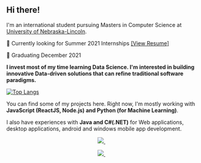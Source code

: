 ## Hi there! 

I'm an international student pursuing Masters in Computer Science at <a href="https://www.unl.edu/">University of Nebraska-Lincoln</a>.

:triangular_flag_on_post: Currently looking for Summer 2021 Internships <a href="https://rojinadeuja.github.io/docs/deuja_rojina_resume.pdf">[View Resume]</a>

:triangular_flag_on_post: Graduating December 2021

**I invest most of my time learning Data Science. I'm interested in building innovative Data-driven solutions that can refine traditional software paradigms.**

[![Top Langs](https://github-readme-stats.vercel.app/api/top-langs/?username=rojinadeuja&hide=jupyter%20notebook&layout=compact&langs_count=7)](https://github.com/anuraghazra/github-readme-stats)

You can find some of my projects here. Right now, I'm mostly working with **JavaScript (ReactJS, Node.js) and Python (for Machine Learning)**.

I also have experiences with **Java and C#(.NET)** for Web applications, desktop applications, android and windows mobile app development.

<p align='center'> 
  <a href="https://www.linkedin.com/in/rojinadeuja/">
    <img src="https://img.shields.io/badge/linkedin-%230077B5.svg?&style=for-the-badge&logo=linkedin&logoColor=white" />
  </a>&nbsp;&nbsp;
</p>
<p align='center'> 
  <a href="https://rojinadeuja.github.io/">
    <img src="https://img.shields.io/static/v1?label=Visit&message=Website&color=green" />
  </a>&nbsp;&nbsp;
</p>

  
<!--
[![Open Source? Yes!](https://badgen.net/badge/Open%20Source%20%3F/Yes%21/blue?icon=github)](https://github.com/Naereen/badges/)
-->
